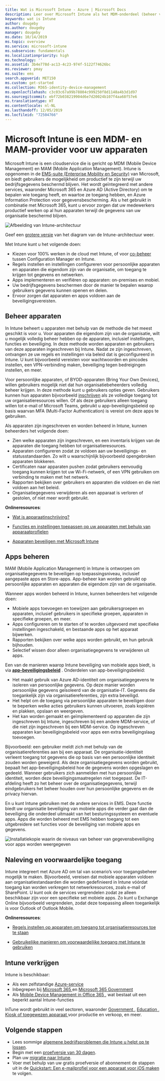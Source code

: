 ```yaml
---
title: Wat is Microsoft Intune - Azure | Microsoft Docs
description: Leer over Microsoft Intune als het MDM-onderdeel (beheer van mobiele apparaten) en MAM-onderdeel (beheer van mobiele apps) van de oplossing Enterprise Mobility + Security en hoe u hiermee bedrijfsgegevens kunt beschermen.
keywords: wat is Intune
author: dougeby
ms.author: dougeby
manager: dougeby
ms.date: 10/14/2019
ms.topic: overview
ms.service: microsoft-intune
ms.subservice: fundamentals
ms.localizationpriority: high
ms.technology: ''
ms.assetid: 3b4e778d-ac13-4c23-974f-5122f74626bc
ms.reviewer: pmay
ms.suite: ems
search.appverid: MET150
ms.custom: get-started
ms.collection: M365-identity-device-management
ms.openlocfilehash: c3c03c67a99b78804c999250f8d1148a4b3d1d97
ms.sourcegitcommit: ebf72b038219904d6e7d20024b107f4aa68f57e6
ms.translationtype: HT
ms.contentlocale: nl-NL
ms.lasthandoff: 12/05/2019
ms.locfileid: "72504766"
---
```

# <a name="microsoft-intune-is-an-mdm-and-mam-provider-for-your-devices"></a>Microsoft Intune is een MDM- en MAM-provider voor uw apparaten

Microsoft Intune is een cloudservice die is gericht op MDM (Mobile Device Management) en MAM (Mobile Application Management). Intune is opgenomen in de [EMS-suite (Enterprise Mobility en Security)](https://www.microsoft.com/microsoft-365/enterprise-mobility-security) van Microsoft, en biedt gebruikers de mogelijkheid om productief te zijn terwijl uw bedrijfsgegevens beschermd blijven. Het wordt geïntegreerd met andere services, waaronder Microsoft 365 en Azure AD (Active Directory) om te bepalen wie toegang heeft, en waartoe ze toegang hebben, en Azure Information Protection voor gegevensbescherming. Als u het gebruikt in combinatie met Microsoft 365, kunt u ervoor zorgen dat uw medewerkers productief werken op al hun apparaten terwijl de gegevens van uw organisatie beschermd blijven.

![Afbeelding van Intune-architectuur](./media/what-is-intune/intunearch_sm.png)

Geef een [grotere versie](./media/what-is-intune/intunearchitecture.svg) van het diagram van de Intune-architectuur weer.

Met Intune kunt u het volgende doen:

- Kiezen voor 100% werken in de cloud met Intune, of voor [co-beheer](https://docs.microsoft.com/sccm/comanage/overview) tussen Configuration Manager en Intune.
- Regels instellen en instellingen configureren voor persoonlijke apparaten en apparaten die eigendom zijn van de organisatie, om toegang te krijgen tot gegevens en netwerken.
- Apps implementeren en verifiëren op apparaten: on-premises en mobiel.
- Uw bedrijfsgegevens beschermen door de manier te bepalen waarop gebruikers gegevens kunnen openen en delen.
- Ervoor zorgen dat apparaten en apps voldoen aan de beveiligingsvereisten.

## <a name="manage-devices"></a>Beheer apparaten

In Intune beheert u apparaten met behulp van de methode die het meest geschikt is voor u. Voor apparaten die eigendom zijn van de organisatie, wilt u mogelijk volledig beheer hebben op de apparaten, inclusief instellingen, functies en beveiliging. In deze methode worden apparaten en gebruikers van deze apparaten ingeschreven bij Intune. Nadat ze zijn ingeschreven, ontvangen ze uw regels en instellingen via beleid dat is geconfigureerd in Intune. U kunt bijvoorbeeld vereisten voor wachtwoorden en pincodes instellen, een VPN-verbinding maken, beveiliging tegen bedreigingen instellen, en meer.

Voor persoonlijke apparaten, of BYOD-apparaten (Bring Your Own Devices), willen gebruikers mogelijk niet dat hun organisatiebeheerders volledig beheer krijgen. In deze methode kunt u gebruikers opties geven. Gebruikers kunnen hun apparaten bijvoorbeeld [inschrijven](../enrollment/device-enrollment.md) als ze volledige toegang tot uw organisatieresources willen. Of als deze gebruikers alleen toegang willen tot e-mail of Microsoft Teams, gebruikt u app-beveiligingsbeleid op basis waarvan MFA (Multi-Factor Authentication) is vereist om deze apps te gebruiken.

Als apparaten zijn ingeschreven en worden beheerd in Intune, kunnen beheerders het volgende doen:

- Zien welke apparaten zijn ingeschreven, en een inventaris krijgen van de apparaten die toegang hebben tot organisatieresources.
- Apparaten configureren zodat ze voldoen aan uw beveiligings- en statusstandaarden. Zo wilt u waarschijnlijk bijvoorbeeld opengebroken apparaten blokkeren.
- Certificaten naar apparaten pushen zodat gebruikers eenvoudig toegang kunnen krijgen tot uw Wi-Fi-netwerk, of een VPN gebruiken om verbinding te maken met het netwerk.
- Rapporten bekijken over gebruikers en apparaten die voldoen en die niet voldoen aan het beleid.
- Organisatiegegevens verwijderen als een apparaat is verloren of gestolen, of niet meer wordt gebruikt.

**Onlineresources**:

- [Wat is apparaatinschrijving?](../enrollment/device-enrollment.md)

- [Functies en instellingen toepassen op uw apparaten met behulp van apparaatprofielen](../configuration/device-profiles.md)

- [Apparaten beveiligen met Microsoft Intune](../protect/device-protect.md)

## <a name="manage-apps"></a>Apps beheren

MAM (Mobile Application Management) in Intune is ontworpen om organisatiegegevens te beveiligen op toepassingsniveau, inclusief aangepaste apps en Store-apps. App-beheer kan worden gebruikt op persoonlijke apparaten en apparaten die eigendom zijn van de organisatie.

Wanneer apps worden beheerd in Intune, kunnen beheerders het volgende doen:

- Mobiele apps toevoegen en toewijzen aan gebruikersgroepen en apparaten, inclusief gebruikers in specifieke groepen, apparaten in specifieke groepen, en meer.
- Apps configureren om te starten of te worden uitgevoerd met specifieke instellingen ingeschakeld, en bestaande apps op het apparaat bijwerken.
- Rapporten bekijken over welke apps worden gebruikt, en hun gebruik bijhouden.
- Selectief wissen door alleen organisatiegegevens te verwijderen uit apps.

Een van de manieren waarop Intune beveiliging van mobiele apps biedt, is via **[app-beveiligingsbeleid](../apps/app-protection-policy.md)** . Onderdelen van app-beveiligingsbeleid:

- Het maakt gebruik van Azure AD-identiteit om organisatiegegevens te isoleren van persoonlijke gegevens. Op deze manier worden persoonlijke gegevens geïsoleerd van de organisatie-IT. Gegevens die toegankelijk zijn via organisatiereferenties, zijn extra beveiligd.
- Het helpt om de toegang via persoonlijke apparaten te beveiligen door te beperken welke acties gebruikers kunnen uitvoeren, zoals kopiëren en plakken, opslaan en weergeven.
- Het kan worden gemaakt en geïmplementeerd op apparaten die zijn ingeschreven bij Intune, ingeschreven bij een andere MDM-service, of die niet zijn ingeschreven bij een MDM-service. Op ingeschreven apparaten kan beveiligingsbeleid voor apps een extra beveiligingslaag toevoegen.

Bijvoorbeeld: een gebruiker meldt zich met behulp van de organisatiereferenties aan bij een apparaat. De organisatie-identiteit verleent toegang tot gegevens die op basis van een persoonlijke identiteit zouden worden geweigerd. Als deze organisatiegegevens worden gebruikt, bepaalt het app-beveiligingsbeleid hoe de gegevens worden opgeslagen en gedeeld. Wanneer gebruikers zich aanmelden met hun persoonlijke identiteit, worden deze beveiligingsmaatregelen niet toegepast. De IT-afdeling heeft zo het beheer over de organisatiegegevens, terwijl eindgebruikers het beheer houden over hun persoonlijke gegevens en de privacy hiervan.

En u kunt Intune gebruiken met de andere services in EMS. Deze functie biedt uw organisatie beveiliging van mobiele apps die verder gaat dan de beveiliging die onderdeel uitmaakt van het besturingssysteem en eventuele apps. Apps die worden beheerd met EMS hebben toegang tot een uitgebreidere set functies voor de beveiliging van mobiele apps en gegevens.

![Installatiekopie waarin de niveaus van beheer van gegevensbeveiliging voor apps worden weergegeven](./media/what-is-intune/managing-mobile-apps.png)

## <a name="compliance-and-conditional-access"></a>Naleving en voorwaardelijke toegang

Intune integreert met Azure AD om tal van scenario’s voor toegangsbeheer mogelijk te maken. Bijvoorbeeld, vereisen dat mobiele apparaten voldoen aan organisatiestandaarden die worden gedefinieerd in Intune vóórdat toegang kan worden verkregen tot netwerkresources, zoals e-mail of SharePoint. U kunt ook de services vergrendelen zodat ze alleen beschikbaar zijn voor een specifieke set mobiele apps. Zo kunt u Exchange Online bijvoorbeeld vergrendelen, zodat deze toepassing alleen toegankelijk is voor Outlook of Outlook Mobile.

**Onlineresources**:

- [Regels instellen op apparaten om toegang tot organisatieresources toe te staan](../protect/device-compliance-get-started.md)

- [Gebruikelijke manieren om voorwaardelijke toegang met Intune te gebruiken](../protect/conditional-access-intune-common-ways-use.md)

## <a name="how-to-get-intune"></a>Intune verkrijgen

Intune is beschikbaar:

- Als een zelfstandige [Azure-service](https://go.microsoft.com/fwlink/?linkid=2090973)
- Inbegrepen bij [Microsoft 365 ](https://www.microsoft.com/microsoft-365/enterprise-mobility-security/microsoft-intune) en [Microsoft 365 Government](https://www.microsoft.com/microsoft-365/government)
- Als [Mobile Device Management in Office 365 ](https://support.office.com/article/choose-between-mdm-for-office-365-and-microsoft-intune-c93d9ab9-efb2-4349-9b93-30c30562ee22), wat bestaat uit een beperkt aantal Intune-functies

InTune wordt gebruikt in veel sectoren, waaronder [Government ](https://docs.microsoft.com/enterprise-mobility-security/solutions/ems-govt-service-description), [Education ](https://www.microsoft.com/en-us/education/intune), [Kiosk of toegewezen apparaat ](../configuration/kiosk-settings.md) voor productie en verkoop, en meer.

## <a name="next-steps"></a>Volgende stappen

- Lees sommige [algemene bedrijfsproblemen die Intune u helpt op te lossen](https://docs.microsoft.com/intune/common-scenarios).
- Begin met een [proefversie van 30 dagen](free-trial-sign-up.md).
- Plan uw [migratie naar Intune](migration-guide.md).
- Voer met behulp van uw gratis proefversie of abonnement de stappen uit in de [Quickstart: Een e-mailprofiel voor een apparaat voor iOS maken](../configuration/quickstart-email-profile.md) te volgen.
